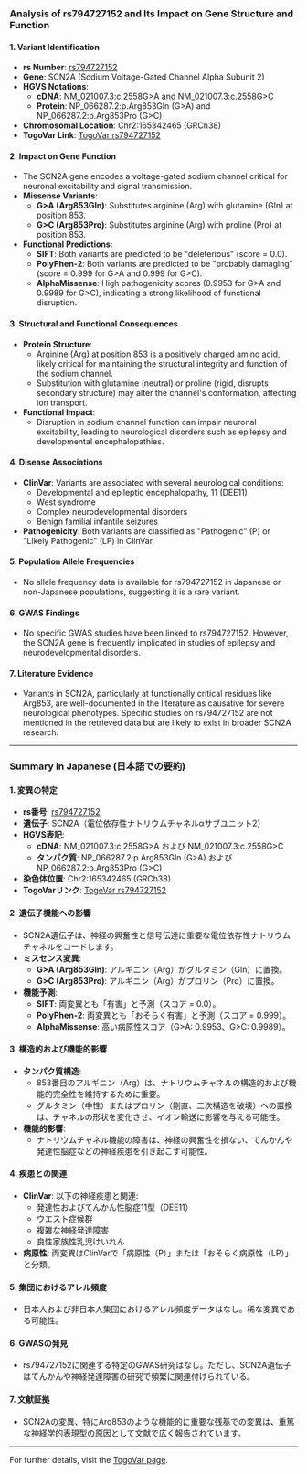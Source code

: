 ### Analysis of rs794727152 and Its Impact on Gene Structure and Function

#### 1. **Variant Identification**
   - **rs Number**: [rs794727152](https://identifiers.org/dbsnp/rs794727152)
   - **Gene**: SCN2A (Sodium Voltage-Gated Channel Alpha Subunit 2)
   - **HGVS Notations**:
     - **cDNA**: NM_021007.3:c.2558G>A and NM_021007.3:c.2558G>C
     - **Protein**: NP_066287.2:p.Arg853Gln (G>A) and NP_066287.2:p.Arg853Pro (G>C)
   - **Chromosomal Location**: Chr2:165342465 (GRCh38)
   - **TogoVar Link**: [TogoVar rs794727152](https://togovar.org/variant/2-165342465-G-A)

#### 2. **Impact on Gene Function**
   - The SCN2A gene encodes a voltage-gated sodium channel critical for neuronal excitability and signal transmission.
   - **Missense Variants**:
     - **G>A (Arg853Gln)**: Substitutes arginine (Arg) with glutamine (Gln) at position 853.
     - **G>C (Arg853Pro)**: Substitutes arginine (Arg) with proline (Pro) at position 853.
   - **Functional Predictions**:
     - **SIFT**: Both variants are predicted to be "deleterious" (score = 0.0).
     - **PolyPhen-2**: Both variants are predicted to be "probably damaging" (score = 0.999 for G>A and 0.999 for G>C).
     - **AlphaMissense**: High pathogenicity scores (0.9953 for G>A and 0.9989 for G>C), indicating a strong likelihood of functional disruption.

#### 3. **Structural and Functional Consequences**
   - **Protein Structure**:
     - Arginine (Arg) at position 853 is a positively charged amino acid, likely critical for maintaining the structural integrity and function of the sodium channel.
     - Substitution with glutamine (neutral) or proline (rigid, disrupts secondary structure) may alter the channel's conformation, affecting ion transport.
   - **Functional Impact**:
     - Disruption in sodium channel function can impair neuronal excitability, leading to neurological disorders such as epilepsy and developmental encephalopathies.

#### 4. **Disease Associations**
   - **ClinVar**: Variants are associated with several neurological conditions:
     - Developmental and epileptic encephalopathy, 11 (DEE11)
     - West syndrome
     - Complex neurodevelopmental disorders
     - Benign familial infantile seizures
   - **Pathogenicity**: Both variants are classified as "Pathogenic" (P) or "Likely Pathogenic" (LP) in ClinVar.

#### 5. **Population Allele Frequencies**
   - No allele frequency data is available for rs794727152 in Japanese or non-Japanese populations, suggesting it is a rare variant.

#### 6. **GWAS Findings**
   - No specific GWAS studies have been linked to rs794727152. However, the SCN2A gene is frequently implicated in studies of epilepsy and neurodevelopmental disorders.

#### 7. **Literature Evidence**
   - Variants in SCN2A, particularly at functionally critical residues like Arg853, are well-documented in the literature as causative for severe neurological phenotypes. Specific studies on rs794727152 are not mentioned in the retrieved data but are likely to exist in broader SCN2A research.

---

### Summary in Japanese (日本語での要約)

#### 1. **変異の特定**
   - **rs番号**: [rs794727152](https://identifiers.org/dbsnp/rs794727152)
   - **遺伝子**: SCN2A（電位依存性ナトリウムチャネルαサブユニット2）
   - **HGVS表記**:
     - **cDNA**: NM_021007.3:c.2558G>A および NM_021007.3:c.2558G>C
     - **タンパク質**: NP_066287.2:p.Arg853Gln (G>A) および NP_066287.2:p.Arg853Pro (G>C)
   - **染色体位置**: Chr2:165342465 (GRCh38)
   - **TogoVarリンク**: [TogoVar rs794727152](https://togovar.org/variant/2-165342465-G-A)

#### 2. **遺伝子機能への影響**
   - SCN2A遺伝子は、神経の興奮性と信号伝達に重要な電位依存性ナトリウムチャネルをコードします。
   - **ミスセンス変異**:
     - **G>A (Arg853Gln)**: アルギニン（Arg）がグルタミン（Gln）に置換。
     - **G>C (Arg853Pro)**: アルギニン（Arg）がプロリン（Pro）に置換。
   - **機能予測**:
     - **SIFT**: 両変異とも「有害」と予測（スコア = 0.0）。
     - **PolyPhen-2**: 両変異とも「おそらく有害」と予測（スコア = 0.999）。
     - **AlphaMissense**: 高い病原性スコア（G>A: 0.9953、G>C: 0.9989）。

#### 3. **構造的および機能的影響**
   - **タンパク質構造**:
     - 853番目のアルギニン（Arg）は、ナトリウムチャネルの構造的および機能的完全性を維持するために重要。
     - グルタミン（中性）またはプロリン（剛直、二次構造を破壊）への置換は、チャネルの形状を変化させ、イオン輸送に影響を与える可能性。
   - **機能的影響**:
     - ナトリウムチャネル機能の障害は、神経の興奮性を損ない、てんかんや発達性脳症などの神経疾患を引き起こす可能性。

#### 4. **疾患との関連**
   - **ClinVar**: 以下の神経疾患と関連:
     - 発達性およびてんかん性脳症11型（DEE11）
     - ウエスト症候群
     - 複雑な神経発達障害
     - 良性家族性乳児けいれん
   - **病原性**: 両変異はClinVarで「病原性（P）」または「おそらく病原性（LP）」と分類。

#### 5. **集団におけるアレル頻度**
   - 日本人および非日本人集団におけるアレル頻度データはなし。稀な変異である可能性。

#### 6. **GWASの発見**
   - rs794727152に関連する特定のGWAS研究はなし。ただし、SCN2A遺伝子はてんかんや神経発達障害の研究で頻繁に関連付けられている。

#### 7. **文献証拠**
   - SCN2Aの変異、特にArg853のような機能的に重要な残基での変異は、重篤な神経学的表現型の原因として文献で広く報告されています。

---

For further details, visit the [TogoVar page](https://togovar.org/variant/2-165342465-G-A).
